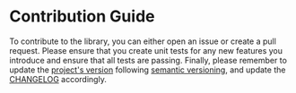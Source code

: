# Contribution Guide
To contribute to the library, you can either open an issue or create a pull request. Please ensure that you create unit tests for any new features you introduce and ensure that all tests are passing.
Finally, please remember to update the [project's version](https://github.com/transferwise/tw-leader-selector/blob/master/gradle.properties) following [semantic versioning](https://semver.org/), and update the [CHANGELOG](https://github.com/transferwise/tw-leader-selector/blob/master/CHANGELOG.md) accordingly.